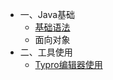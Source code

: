 - 一、Java基础
  - [基础语法](01.Java基础/1.Java语法.md)
  - 面向对象
- 二、工具使用
  - [Typro编辑器使用](02.工具使用/1.Typro使用教程.md)

